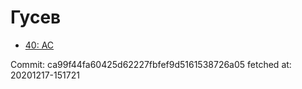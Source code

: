 # Гусев
- [40: AC](40.md)

Commit: ca99f44fa60425d62227fbfef9d5161538726a05
 fetched at: 20201217-151721
